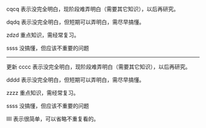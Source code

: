 cqcq 表示没完全明白，现阶段难弄明白（需要其它知识），以后再研究。

dqdq 表示没完全明白，但短期可以弄明白，需尽早搞懂。

zdzd 重点知识，需经常复习。

ssss 没搞懂，但应该不重要的问题

----
更新
cccc 表示没完全明白，现阶段难弄明白（需要其它知识），以后再研究。

dddd 表示没完全明白，但短期可以弄明白，需尽早搞懂。

zzzz 重点知识，需经常复习。

ssss 没搞懂，但应该不重要的问题

llll 表示很简单，可以省略不重复看的。


